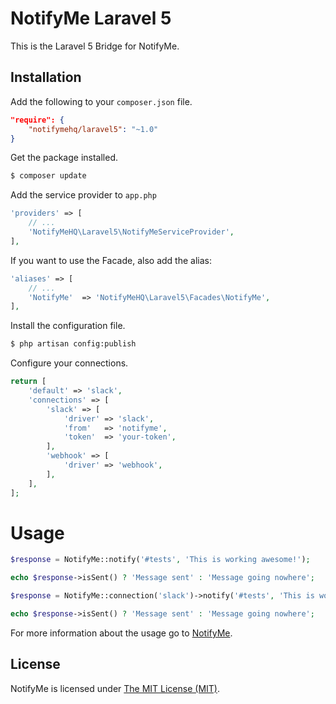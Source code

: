 # NotifyMe Laravel 5

This is the Laravel 5 Bridge for NotifyMe.

## Installation

Add the following to your `composer.json` file.

```json
"require": {
    "notifymehq/laravel5": "~1.0"
}
```

Get the package installed.

```bash
$ composer update
```

Add the service provider to `app.php`

```php
'providers' => [
    // ...
    'NotifyMeHQ\Laravel5\NotifyMeServiceProvider',
],
```

If you want to use the Facade, also add the alias:

```php
'aliases' => [
    // ...
    'NotifyMe'  => 'NotifyMeHQ\Laravel5\Facades\NotifyMe',
],
```

Install the configuration file.

```bash
$ php artisan config:publish
```

Configure your connections.

```php
return [
    'default' => 'slack',
    'connections' => [
        'slack' => [
            'driver' => 'slack',
            'from'   => 'notifyme',
            'token'  => 'your-token',
        ],
        'webhook' => [
            'driver' => 'webhook',
        ],
    ],
];
```

# Usage

```php
$response = NotifyMe::notify('#tests', 'This is working awesome!');

echo $response->isSent() ? 'Message sent' : 'Message going nowhere';
```

```php
$response = NotifyMe::connection('slack')->notify('#tests', 'This is working awesome!');

echo $response->isSent() ? 'Message sent' : 'Message going nowhere';
```

For more information about the usage go to [NotifyMe](https://github.com/notifymehq/notifyme).

## License

NotifyMe is licensed under [The MIT License (MIT)](LICENSE).
